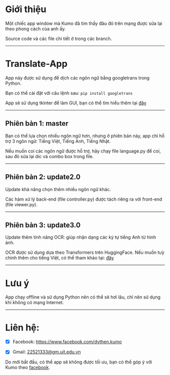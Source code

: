 # Giới thiệu
Một chiếc app window mà Kumo đã tìm thấy đâu đó trên mạng được sửa lại theo phong cách của anh ấy.

Source code và các file chi tiết ở trong các branch.
___
# Translate-App
App này được sử dụng để dịch các ngôn ngữ bằng googletrans trong Python.

Bạn có thể cài đặt với câu lệnh sau:
```pip install googletrans```

App sẽ sử dụng tkinter để làm GUI, bạn có thể tìm hiểu thêm tại [đây](https://tkdocs.com/tutorial/index.html)
___
## Phiên bản 1: master
Bạn có thể lựa chọn nhiều ngôn ngữ hơn, nhưng ở phiên bản này, app chỉ hỗ trợ 3 ngôn ngữ: Tiếng Việt, Tiếng Anh, Tiếng Nhật.

Nếu muốn coi các ngôn ngữ được hỗ trợ, hãy chạy file language.py để coi, sau đó sửa lại dic và combo box trong file.
___
## Phiên bản 2: update2.0
Update khả năng chọn thêm nhiều ngôn ngữ khác.

Các hàm xử lý back-end (file controller.py) được tách riêng ra với front-end (file viewer.py).
___
## Phiên bản 3: update3.0
Update thêm tính năng OCR: giúp nhận dạng các ký tự tiếng Anh từ hình ảnh.

OCR được sử dụng dựa theo Transformers trên HuggingFace. Nếu muốn tuỳ chỉnh thêm cho tiếng Việt, có thể tham khảo tại: [đây](https://github.com/DyThen-Kumo/CS519.O21.KHTN)
___
# Lưu ý
App chạy offline và sử dụng Python nên có thể sẽ hơi lâu, chỉ nên sử dụng khi không có mạng Internet.
___
# Liên hệ:
- [x] Facebook: https://www.facebook.com/dythen.kumo

- [x] Gmail: 22521333@gm.uit.edu.vn

Do mới bắt đầu, có thể app sẽ không được tối ưu, bạn có thể góp ý với Kumo theo [facebook](https://www.facebook.com/dythen.kumo).
